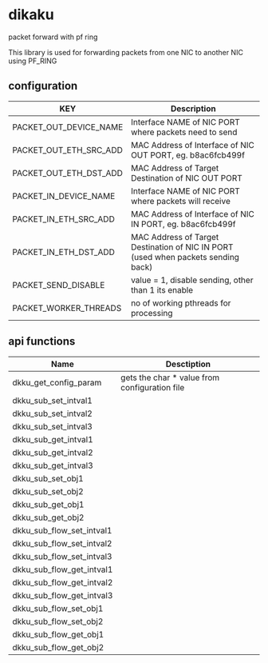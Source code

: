 # dikaku
packet forward with pf ring 

This library is used for forwarding packets from one NIC to another NIC using PF_RING

configuration 
-------------
| KEY | Description |
| --- | --- |
| PACKET_OUT_DEVICE_NAME | Interface NAME of NIC PORT where packets need to send |
| PACKET_OUT_ETH_SRC_ADD | MAC Address of Interface of NIC OUT PORT, eg. b8ac6fcb499f |
| PACKET_OUT_ETH_DST_ADD | MAC Address of Target Destination of NIC OUT PORT |
| PACKET_IN_DEVICE_NAME  | Interface NAME of NIC PORT where packets will receive |
| PACKET_IN_ETH_SRC_ADD  | MAC Address of Interface of NIC IN PORT, eg. b8ac6fcb499f |
| PACKET_IN_ETH_DST_ADD  | MAC Address of Target Destination of NIC IN PORT (used when packets sending back) |
| PACKET_SEND_DISABLE    | value = 1, disable sending, other than 1 its enable | 
| PACKET_WORKER_THREADS  | no of working pthreads for processing |


api functions
---
| Name | Desctiption |
| --- | --- |
| dkku_get_config_param | gets the char * value from configuration file |
| dkku_sub_set_intval1 | |
| dkku_sub_set_intval2 | |
| dkku_sub_set_intval3 | |
| dkku_sub_get_intval1 | |
| dkku_sub_get_intval2 | |
| dkku_sub_get_intval3 | |
| dkku_sub_set_obj1 | |
| dkku_sub_set_obj2 | |
| dkku_sub_get_obj1 | |
| dkku_sub_get_obj2 | |
| dkku_sub_flow_set_intval1 | |
| dkku_sub_flow_set_intval2 | |
| dkku_sub_flow_set_intval3 | |
| dkku_sub_flow_get_intval1 | |
| dkku_sub_flow_get_intval2 | |
| dkku_sub_flow_get_intval3 | |
| dkku_sub_flow_set_obj1 | |
| dkku_sub_flow_set_obj2 | |
| dkku_sub_flow_get_obj1 | |
| dkku_sub_flow_get_obj2 | |




